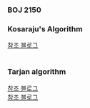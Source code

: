 ### BOJ 2150

### Kosaraju's Algorithm
[참조 블로그](https://jason9319.tistory.com/98)
<br>
<br>   

### Tarjan algorithm
[참조 블로그](https://storyofvector7.tistory.com/44)   
[참조 블로그](https://taesung1993.tistory.com/53)
